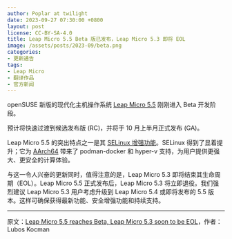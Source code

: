 ```yaml
---
author: Poplar at twilight
date: 2023-09-27 07:30:00 +0800
layout: post
license: CC-BY-SA-4.0
title: Leap Micro 5.5 Beta 版已发布，Leap Micro 5.3 即将 EOL
image: /assets/posts/2023-09/beta.png
categories:
- 更新通告
tags:
- Leap Micro
- 翻译作品
- 官方新闻
---
```


openSUSE 新版的现代化主机操作系统 [Leap Micro 5.5] 刚刚进入 Beta 开发阶段。

[Leap Micro 5.5]: https://get.opensuse.org/leapmicro/5.5/

预计将快速过渡到候选发布版 (RC)，并将于 10 月上半月正式发布 (GA)。

Leap Micro 5.5 的突出特点之一是其 [SELinux 增强功能]。SELinux 得到了显着提升；它为 [AArch64] 带来了 podman-docker 和 hyper-v 支持，为用户提供更强大、更安全的计算体验。

[SELinux 增强功能]: https://news.opensuse.org/2023/09/06/new-leap-micro-alpha-enhances-selinux/
[AArch64]: https://en.wikipedia.org/wiki/AArch64

与这一令人兴奋的更新同时，值得注意的是，Leap Micro 5.3 即将结束其生命周期（EOL）。Leap Micro 5.5 正式发布后，Leap Micro 5.3 将立即退役。我们强烈建议 Leap Micro 5.3 用户考虑升级到 Leap Micro 5.4 或即将发布的 5.5 版本。这样可确保获得最新功能、安全增强功能和持续支持。

------

原文：[Leap Micro 5.5 reaches Beta, Leap Micro 5.3 soon to be EOL](https://news.opensuse.org/2023/09/27/leap-micro-reaches-beta-other-to-be-eol-soon/)，作者：Lubos Kocman
